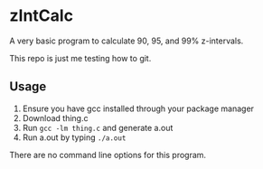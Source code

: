 # zIntCalc
A very basic program to calculate 90, 95, and 99% z-intervals.

This repo is just me testing how to git.

## Usage
1. Ensure you have gcc installed through your package manager
2. Download thing.c
3. Run `gcc -lm thing.c` and generate a.out
4. Run a.out by typing `./a.out`

There are no command line options for this program.
